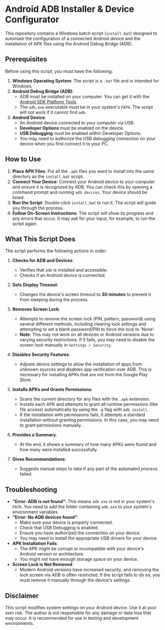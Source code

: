 # Android ADB Installer & Device Configurator

This repository contains a Windows batch script (`install.bat`) designed to automate the configuration of a connected Android device and the installation of APK files using the Android Debug Bridge (ADB).

## Prerequisites

Before using this script, you must have the following:

1.  **Windows Operating System**: The script is a `.bat` file and is intended for Windows.
2.  **Android Debug Bridge (ADB)**:
    *   ADB must be installed on your computer. You can get it with the [Android SDK Platform Tools](https://developer.android.com/studio/releases/platform-tools).
    *   The `adb.exe` executable must be in your system's `PATH`. The script will not work if it cannot find `adb`.
3.  **Android Device**:
    *   An Android device connected to your computer via USB.
    *   **Developer Options** must be enabled on the device.
    *   **USB Debugging** must be enabled within Developer Options.
    *   You may need to authorize the USB debugging connection on your device when you first connect it to your PC.

## How to Use

1.  **Place APK Files**: Put all the `.apk` files you want to install into the same directory as the `install.bat` script.
2.  **Connect Your Device**: Connect your Android device to your computer and ensure it is recognized by ADB. You can check this by opening a command prompt and running `adb devices`. Your device should be listed.
3.  **Run the Script**: Double-click `install.bat` to run it. The script will guide you through the process.
4.  **Follow On-Screen Instructions**: The script will show its progress and any errors that occur. It may ask for your input, for example, to run the script again.

## What This Script Does

The script performs the following actions in order:

1.  **Checks for ADB and Devices**:
    *   Verifies that `adb` is installed and accessible.
    *   Checks if an Android device is connected.

2.  **Sets Display Timeout**:
    *   Changes the device's screen timeout to **30 minutes** to prevent it from sleeping during the process.

3.  **Removes Screen Lock**:
    *   Attempts to remove the screen lock (PIN, pattern, password) using several different methods, including clearing lock settings and attempting to set a blank password/PIN to force the lock to 'None'.
    *   **Note**: This may not work on all devices or Android versions due to varying security restrictions. If it fails, you may need to disable the screen lock manually in `Settings > Security`.

4.  **Disables Security Features**:
    *   Adjusts device settings to allow the installation of apps from unknown sources and disables app verification over ADB. This is necessary for installing APKs that are not from the Google Play Store.

5.  **Installs APKs and Grants Permissions**:
    *   Scans the current directory for any files with the `.apk` extension.
    *   Installs each APK and attempts to grant all runtime permissions (like file access) automatically by using the `-g` flag with `adb install`.
    *   If the installation with permissions fails, it attempts a standard installation without granting permissions. In this case, you may need to grant permissions manually.

6.  **Provides a Summary**:
    *   At the end, it shows a summary of how many APKs were found and how many were installed successfully.

7.  **Gives Recommendations**:
    *   Suggests manual steps to take if any part of the automated process failed.

## Troubleshooting

*   **"Error: ADB is not found"**: This means `adb.exe` is not in your system's `PATH`. You need to add the folder containing `adb.exe` to your system's environment variables.
*   **"Error: No ADB devices found"**:
    *   Make sure your device is properly connected.
    *   Check that USB Debugging is enabled.
    *   Ensure you have authorized the connection on your device.
    *   You may need to install the appropriate USB drivers for your device.
*   **APK Installation Fails**:
    *   The APK might be corrupt or incompatible with your device's Android version or architecture.
    *   You might not have enough storage space on your device.
*   **Screen Lock is Not Removed**:
    *   Modern Android versions have increased security, and removing the lock screen via ADB is often restricted. If the script fails to do so, you must remove it manually through the device's settings.

## Disclaimer

This script modifies system settings on your Android device. Use it at your own risk. The author is not responsible for any damage or data loss that may occur. It is recommended for use in testing and development environments.
